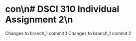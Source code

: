 # con\n# DSCI 310 Individual Assignment 2\n
Changes to branch_1 commit 1
Changes to branch_1 commit 2
